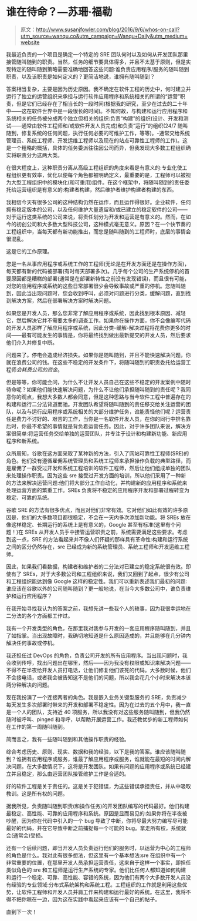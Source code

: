 # 谁在待命？—苏珊·福勒

> 原文：<http://www.susanjfowler.com/blog/2016/9/6/whos-on-call?utm_source=wanqu.co&utm_campaign=Wanqu+Daily&utm_medium=website>

我最近负责的一个项目是确定一个特定的 SRE 团队何时以及如何从开发团队那里接管随叫随到的职责。当然，任务的细节要具体得多，并且不太基于原则，但是实现特定的随叫随到策略需要准确地回答这些问题:谁负责应用程序/服务的随叫随到职责，以及该职责是如何定义的？更简洁地说，谁拥有随叫随到？

答案相当复杂，主要是因为历史原因。我不确定在软件工程的历史中，何时建立并运行了独立的运营组织来承担与运行软件应用程序和系统相关的所谓的“运营”职责，但是它们已经存在了相当长的一段时间(根据我的研究，至少在过去的二十年中——这在软件世界中是一段很长的时间)。不知何故，与构建和运行应用程序和系统相关的任务被分成两个独立但相关的组织:负责“构建”的组织(设计、开发和测试——通常由软件工程师和/或软件开发人员完成)和负责“运行”的组织(24/7 随叫随到，修复系统的任何问题，执行任何必要的可维护工作，等等)。-通常交给系统管理员、系统工程师、开发运维工程师以及现在的站点可靠性工程师的工作)。这是一个粗略的概括，具体的任务委派往往因公司而异，但我发现大多数工程组织确实将职责分为这两大类。

在很大程度上，这种职责分离从高级工程组织的角度来看是有意义的:专业化使工程组织更有效率，优化以便每个角色都被明确定义，最重要的是，工程师可以被视为大型工程组织中的模块化(和可重用)组件。在这个框架中，将随叫随到的责任委托给运营组织是有意义的:构建者构建，然后维护者维护构建者构建的东西。

我相信今天有很多公司的这种结构仍然在运作，而且运作得很好。企业软件，任何拥有稳定版本的公司，以及任何维护大量遗留和/或已建立的稳定软件的公司——对于运行这类系统的公司来说，将责任划分为开发和运营是有意义的。然而，在如今的初创公司和大多数大型科技公司，这种模式毫无意义。原因？在一个快节奏的工程组织中，当每天都有新功能推出，而您是随叫随到的工程师时，底层的事情会很混乱。

这是它的工作原理。

您是一名从事应用程序或系统工作的工程师(无论是在开发方面还是在操作方面)，每天都有新的代码被部署(有时每天部署多次)。几乎每个公司的生产系统停机的首要原因都是糟糕的部署(通常是在部署新特性之前没有发现错误)，而且很有可能，对您的应用程序或系统的这些日常部署很少会导致事故或严重的停机。您随叫随到，因此当出现问题时，您会收到呼叫，必须对问题进行分类，缓解问题，直到找到解决方案，然后在部署解决方案时解决问题。

如果您是开发人员，那么您非常了解应用程序或系统，因此找到根本原因、减轻它，然后解决它并不需要太多的调查工作。如果你在操作方面，你不会像编写代码的开发人员那样了解应用程序或系统，因此分类-缓解-解决过程将花费你更多的时间——最有可能发生的事情是，你将最终找到做出最新提交的开发人员，然后要求他们介入并修复中断。

问题来了。停电会造成经济损失。如果你是随叫随到，并且不能快速解决问题，你就在浪费公司的钱。在这些不稳定的开发条件下，将随叫随到的职责委托给运营工程师*会耗费公司的资金*。

但是等等，你可能会问，为什么不让开发人员自己在这些不稳定的开发案例中随时待命呢？如果他们能快速解决问题，为什么不让他们承担随叫随到的责任呢？我同意你的观点，我想大多数人都会同意，但是这种思路与当今软件工程中普遍存在的构建和运行二分法背道而驰。开发团队希望将随叫随到的责任移交给关注运营的团队，以及与运行应用程序或系统相关的大部分维护任务，谁能责怪他们呢？运营责任是费力不讨好的、艰苦的工作，当你是一名软件开发人员，在你的同行中排名靠后时，你最不希望的事情就是背负着运营任务。因此，对于许多团队来说，解决方案很简单:将运营任务交给单独的运营团队，并专注于设计和构建新功能、新应用程序和新系统。

众所周知，谷歌在这方面采取了某种新的方法，引入了网站可靠性工程师(SRE)的角色。他们没有遵循雇佣系统管理员和系统工程师来承担操作负载的典型路径，而是雇佣了一群受过开发和系统工程培训的软件工程师，然后让他们组成单独的团队来处理操作职责。因为这些 sre 接受过开发方面的培训，所以他们采用了一种新的方法来解决运营问题:他们将大部分工作自动化，并构建新的应用程序和系统来处理运营方面的繁重工作。SREs 负责将不稳定的应用程序开发和部署过程转变为稳定、可靠的系统。

谷歌 SRE 的方法有很多优点，而且对他们非常有效。它对他们如此有效的许多原因是，他们的大多数项目都很稳定，不会在一天内多次添加新功能。将 SREs 放在像这样稳定、长期运行的系统上是有意义的，Google 甚至有标准(这里有个问题！)在 SREs 从开发人员手中接管运营职责之前，系统需要满足这些要求。考虑到这一点，SRE 的方法看起来并不像人们怀疑的那样具有革命性:构建和运行系统之间的区分仍然存在，sre 已经成为新的系统管理员、系统工程师和开发运维工程师。

因此，如果我们看数据，构建者和维护者的二分法对已建立的稳定系统很有效。即使有了 SREs，对于大多数公司和工程组织来说，我们又回到了起点，很少有公司和工程组织能达到像 Google 这样的稳定性。我们可以重新表述我们最初的问题:谁应该在谷歌以外的公司随叫随到？更一般地说，在当今大多数公司中，谁负责维护和运行应用程序？

在我开始寻找我认为的答案之前，我想先讲一些我个人的轶事，因为我很幸运地在二分法的各个方面都工作过。

我有一个开发类型的角色，在那里我对我参与开发的一套应用程序随叫随到，并且了如指掌。当出现故障时，我确切地知道是什么原因造成的，并且能够在几分钟内解决任何事故或停机。

我还担任过 DevOps 的角色，负责公司开发的所有应用程序。当出现问题时，我会收到传呼，找出问题出在哪里，然后——因为我没有权限或知识来解决问题——不得不在半夜给开发人员打电话，让他们修复他们该死的代码。大多数时候，他们不会接电话，或者我会被告知这不是他们的问题，所以我会花几个小时来解决本该两分钟解决的问题。

现在我扮演了一个连接两者的角色。我是嵌入业务关键型服务的 SRE，负责减少每天发生多次部署时带来的开发和部署不稳定性。因为在过去的五个月中，我一直是一个人的团队，支持近 40 项服务，所以我没有对这些服务随叫随到，但我仍然随时被呼叫、pinged 和寻呼，以帮助开展运营工作。我还教优步的新工程师如何在工作的第一周随叫随到。

简而言之，我有一些随叫随到和其他操作职责的经验。

综合考虑历史、原则、现实、数据和我的经验，以下是我的答案。谁应该随叫随到？谁拥有应用程序或服务，谁最了解应用程序或服务，谁就能在最短的时间内解决问题。在大多数情况下，这将是开发团队。如果有问题的应用程序或系统已经建立并且稳定，那么由运营团队接管维护工作是合适的。

好的软件工程是关于责任的。这是关于犯错误，为这些错误承担责任，并从中吸取教训。这是所有权的问题。

据我所见，负责随叫随到职责(和操作任务)的开发团队编写的代码最好。他们构建最稳定、高性能、可靠的应用程序和系统。原因是显而易见的:如果你将在半夜被吵醒，因为你在代码中引入的一个 bug 导致了中断，你将尽最大努力编写尽可能最好的代码，并在它导致中断之前捕捉每一个可能的 bug。拿走所有权，系统就会(通常会)受损。

还有一个后续问题，即当开发人员负责运行他们的服务时，以运营为中心的工程师的角色是什么。我对此有很多想法，但这里有一个基本想法:sre 在组织中有一个非常重要的位置，在那里开发人员承担运营责任，这来自于这样一个事实，即担任类似角色的 sre 和工程师是运行生产系统的专家。他们比任何人都知道如何构建和运行一个稳定、可靠、高性能、容错的系统，因为他们有两个大多数开发人员没有经验的专业领域:分布式系统架构和系统工程。工程组织的工作就是利用这些优势，让软件工程师和开发人员并肩工作来构建和运行最好的系统。在这里，我将不得不把你晾在一边，因为这在实践中看起来应该有一个自己的帖子。

直到下一次！